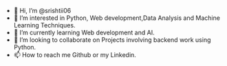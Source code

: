 - 👋 Hi, I’m @srishtii06
- 👀 I’m interested in Python, Web development,Data Analysis and Machine Learning Techniques.
- 🌱 I’m currently learning Web development and AI.
- 💞️ I’m looking to collaborate on Projects involving backend work using Python.
- 📫 How to reach me Github or my Linkedin.

<!---
srishtii06/srishtii06 is a ✨ special ✨ repository because its `README.md` (this file) appears on your GitHub profile.
You can click the Preview link to take a look at your changes.
--->

